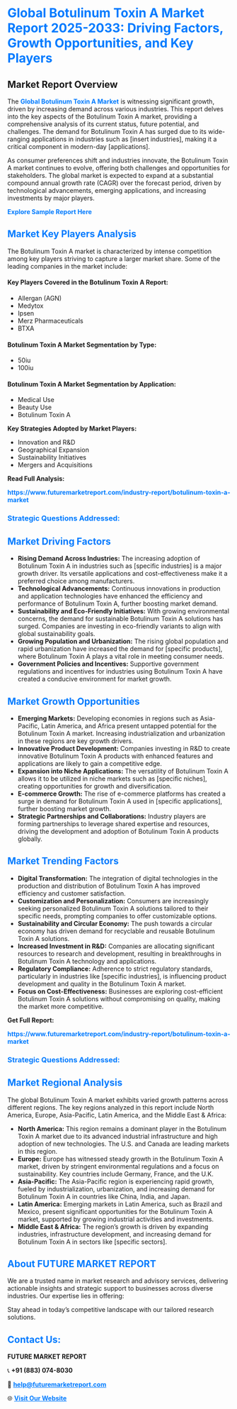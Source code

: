 <h1 style="color: #007BFF;">Global Botulinum Toxin A Market Report 2025-2033: Driving Factors, Growth Opportunities, and Key Players</h1>

<section id="overview">
<h2>Market Report Overview</h2>
<p>The <a href="https://www.futuremarketreport.com/industry-report/botulinum-toxin-a-market" style="color: #007BFF; text-decoration: none;"><strong>Global Botulinum Toxin A Market</strong></a> is witnessing significant growth, driven by increasing demand across various industries. This report delves into the key aspects of the Botulinum Toxin A market, providing a comprehensive analysis of its current status, future potential, and challenges. The demand for Botulinum Toxin A has surged due to its wide-ranging applications in industries such as [insert industries], making it a critical component in modern-day [applications].</p>
<p>As consumer preferences shift and industries innovate, the Botulinum Toxin A market continues to evolve, offering both challenges and opportunities for stakeholders. The global market is expected to expand at a substantial compound annual growth rate (CAGR) over the forecast period, driven by technological advancements, emerging applications, and increasing investments by major players.</p>
</section>

<section id="overview">
<p><a href="https://www.futuremarketreport.com/request-sample/reportId=122069" style="color: #007BFF; text-decoration: none;"><strong>Explore Sample Report Here</strong></a></p>
</section>

<section id="key-players">
<h2 style="color: #007BFF;">Market Key Players Analysis</h2>
<p>The Botulinum Toxin A market is characterized by intense competition among key players striving to capture a larger market share. Some of the leading companies in the market include:</p>
<h4>Key Players Covered in the Botulinum Toxin A Report:</h4>
<ul><li>Allergan (AGN)</li><li>Medytox</li><li>Ipsen</li><li>Merz Pharmaceuticals</li><li>BTXA</li></ul>
<h4>Botulinum Toxin A Market Segmentation by Type:</h4>
<ul><li>50iu</li><li>100iu</li></ul>

<h4>Botulinum Toxin A Market Segmentation by Application:</h4>
<ul><li>Medical Use</li><li>Beauty Use</li><li>Botulinum Toxin A</li></ul>
<p><strong>Key Strategies Adopted by Market Players:</strong></p>
<ul>
<li>Innovation and R&D</li>
<li>Geographical Expansion</li>
<li>Sustainability Initiatives</li>
<li>Mergers and Acquisitions</li>
</ul>
</section>

<section>
<p><strong>Read Full Analysis: </strong></p><a href="https://www.futuremarketreport.com/industry-report/botulinum-toxin-a-market" style="color: #007BFF; text-decoration: none;"><strong>https://www.futuremarketreport.com/industry-report/botulinum-toxin-a-market</strong></a>
<h3 style="color: #007BFF;">Strategic Questions Addressed:</h3>
</section>

<section id="driving-factors">
<h2 style="color: #007BFF;">Market Driving Factors</h2>
<ul>
<li><strong>Rising Demand Across Industries:</strong> The increasing adoption of Botulinum Toxin A in industries such as [specific industries] is a major growth driver. Its versatile applications and cost-effectiveness make it a preferred choice among manufacturers.</li>
<li><strong>Technological Advancements:</strong> Continuous innovations in production and application technologies have enhanced the efficiency and performance of Botulinum Toxin A, further boosting market demand.</li>
<li><strong>Sustainability and Eco-Friendly Initiatives:</strong> With growing environmental concerns, the demand for sustainable Botulinum Toxin A solutions has surged. Companies are investing in eco-friendly variants to align with global sustainability goals.</li>
<li><strong>Growing Population and Urbanization:</strong> The rising global population and rapid urbanization have increased the demand for [specific products], where Botulinum Toxin A plays a vital role in meeting consumer needs.</li>
<li><strong>Government Policies and Incentives:</strong> Supportive government regulations and incentives for industries using Botulinum Toxin A have created a conducive environment for market growth.</li>
</ul>
</section>

<section id="growth-opportunities">
<h2 style="color: #007BFF;">Market Growth Opportunities</h2>
<ul>
<li><strong>Emerging Markets:</strong> Developing economies in regions such as Asia-Pacific, Latin America, and Africa present untapped potential for the Botulinum Toxin A market. Increasing industrialization and urbanization in these regions are key growth drivers.</li>
<li><strong>Innovative Product Development:</strong> Companies investing in R&D to create innovative Botulinum Toxin A products with enhanced features and applications are likely to gain a competitive edge.</li>
<li><strong>Expansion into Niche Applications:</strong> The versatility of Botulinum Toxin A allows it to be utilized in niche markets such as [specific niches], creating opportunities for growth and diversification.</li>
<li><strong>E-commerce Growth:</strong> The rise of e-commerce platforms has created a surge in demand for Botulinum Toxin A used in [specific applications], further boosting market growth.</li>
<li><strong>Strategic Partnerships and Collaborations:</strong> Industry players are forming partnerships to leverage shared expertise and resources, driving the development and adoption of Botulinum Toxin A products globally.</li>
</ul>
</section>

<section id="trending-factors">
<h2 style="color: #007BFF;">Market Trending Factors</h2>
<ul>
<li><strong>Digital Transformation:</strong> The integration of digital technologies in the production and distribution of Botulinum Toxin A has improved efficiency and customer satisfaction.</li>
<li><strong>Customization and Personalization:</strong> Consumers are increasingly seeking personalized Botulinum Toxin A solutions tailored to their specific needs, prompting companies to offer customizable options.</li>
<li><strong>Sustainability and Circular Economy:</strong> The push towards a circular economy has driven demand for recyclable and reusable Botulinum Toxin A solutions.</li>
<li><strong>Increased Investment in R&D:</strong> Companies are allocating significant resources to research and development, resulting in breakthroughs in Botulinum Toxin A technology and applications.</li>
<li><strong>Regulatory Compliance:</strong> Adherence to strict regulatory standards, particularly in industries like [specific industries], is influencing product development and quality in the Botulinum Toxin A market.</li>
<li><strong>Focus on Cost-Effectiveness:</strong> Businesses are exploring cost-efficient Botulinum Toxin A solutions without compromising on quality, making the market more competitive.</li>
</ul>
</section>

<section>
<p><strong>Get Full Report: </strong></p><a href="https://www.futuremarketreport.com/industry-report/botulinum-toxin-a-market" style="color: #007BFF; text-decoration: none;"><strong>https://www.futuremarketreport.com/industry-report/botulinum-toxin-a-market</strong></a>
<h3 style="color: #007BFF;">Strategic Questions Addressed:</h3>
</section>


<section id="regional-analysis">
<h2 style="color: #007BFF;">Market Regional Analysis</h2>
<p>The global Botulinum Toxin A market exhibits varied growth patterns across different regions. The key regions analyzed in this report include North America, Europe, Asia-Pacific, Latin America, and the Middle East & Africa:</p>
<ul>
<li><strong>North America:</strong> This region remains a dominant player in the Botulinum Toxin A market due to its advanced industrial infrastructure and high adoption of new technologies. The U.S. and Canada are leading markets in this region.</li>
<li><strong>Europe:</strong> Europe has witnessed steady growth in the Botulinum Toxin A market, driven by stringent environmental regulations and a focus on sustainability. Key countries include Germany, France, and the U.K.</li>
<li><strong>Asia-Pacific:</strong> The Asia-Pacific region is experiencing rapid growth, fueled by industrialization, urbanization, and increasing demand for Botulinum Toxin A in countries like China, India, and Japan.</li>
<li><strong>Latin America:</strong> Emerging markets in Latin America, such as Brazil and Mexico, present significant opportunities for the Botulinum Toxin A market, supported by growing industrial activities and investments.</li>
<li><strong>Middle East & Africa:</strong> The region’s growth is driven by expanding industries, infrastructure development, and increasing demand for Botulinum Toxin A in sectors like [specific sectors].</li>
</ul>
</section>

<footer>
<h2 style="color: #007BFF;">About FUTURE MARKET REPORT</h2>
<p>We are a trusted name in market research and advisory services, delivering actionable insights and strategic support to businesses across diverse industries. Our expertise lies in offering:</p>

<p>Stay ahead in today’s competitive landscape with our tailored research solutions.</p>

<h2 style="color: #007BFF;">Contact Us:</h2>
<p><strong>FUTURE MARKET REPORT</strong></p>
<p>📞 <strong>+91 (883) 074-8030</strong></p>
<p>📧 <strong><a href="mailto:help@futuremarketreport.com" style="color: #007BFF;">help@futuremarketreport.com</a></strong></p>
<p>🌐 <strong><a href="https://www.futuremarketreport.com/" style="color: #007BFF;">Visit Our Website</a></strong></p>
</footer>